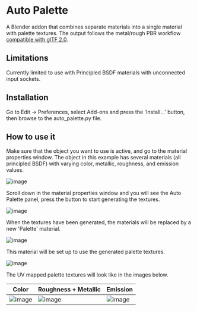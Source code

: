 # Auto Palette

A Blender addon that combines separate materials into a single material with palette textures. The output follows the metal/rough PBR workflow [compatible with glTF 2.0](https://docs.blender.org/manual/en/2.80/addons/io_scene_gltf2.html#materials).

## Limitations

Currently limited to use with Principled BSDF materials with unconnected input sockets.

## Installation

Go to Edit -> Preferences, select Add-ons and press the 'Install...' button, then browse to the auto_palette.py file.

## How to use it

Make sure that the object you want to use is active, and go to the material properties window. The object in this example has several materials (all principled BSDF) with varying color, metallic, roughness, and emission values.

![image](https://user-images.githubusercontent.com/7094426/154842724-51a0d372-314a-4b57-b120-e7ea7c1de1e5.png)

Scroll down in the material properties window and you will see the Auto Palette panel, press the button to start generating the textures.

![image](https://user-images.githubusercontent.com/7094426/154842859-622b06ca-c2ff-4584-9b69-0e4b0a29dc72.png)

When the textures have been generated, the materials will be replaced by a new 'Palette' material.

![image](https://user-images.githubusercontent.com/7094426/154843301-b4cb6fe4-428a-4cbc-bcd6-350c3ed92f9e.png)

This material will be set up to use the generated palette textures.

![image](https://user-images.githubusercontent.com/7094426/154843432-92af4f13-5c46-491c-952c-5d465ff0c48b.png)

The UV mapped palette textures will look like in the images below.

| Color | Roughness + Metallic | Emission |
| ----  | -------------------- | -------- |
| ![image](https://user-images.githubusercontent.com/7094426/154844014-c22f21f1-5129-4a3e-9207-708777da1960.png) | ![image](https://user-images.githubusercontent.com/7094426/154844025-d464b256-397a-44e0-a4d8-7066e4b9d411.png) | ![image](https://user-images.githubusercontent.com/7094426/154844042-5bf4ba4b-0a55-422d-8b66-f160597585d5.png) |

